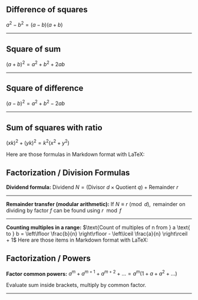 ## Difference of squares
$a^2 - b^2 = (a - b)(a + b)$

***

## Square of sum
$(a + b)^2 = a^2 + b^2 + 2ab$

***

## Square of difference
$(a - b)^2 = a^2 + b^2 - 2ab$

***

## Sum of squares with ratio
$(xk)^2 + (yk)^2 = k^2(x^2 + y^2)$

Here are those formulas in Markdown format with LaTeX:

## Factorization / Division Formulas

**Dividend formula:**
$\text{Dividend } N = (\text{Divisor } d \times \text{Quotient } q) + \text{Remainder } r$

***

**Remainder transfer (modular arithmetic):**
$\text{If } N \equiv r \pmod d, \text{ remainder on dividing by factor } f \text{ can be found using } r \mod f$

***

**Counting multiples in a range:**
$\text{Count of multiples of n from } a \text{ to } b = \left\lfloor \frac{b}{n} \right\rfloor - \left\lceil \frac{a}{n} \right\rceil + 1$
Here are those items in Markdown format with LaTeX:

## Factorization / Powers

**Factor common powers:**
$a^m + a^{m+1} + a^{m+2} + \dots = a^m(1 + a + a^2 + \dots)$

Evaluate sum inside brackets, multiply by common factor.

***
